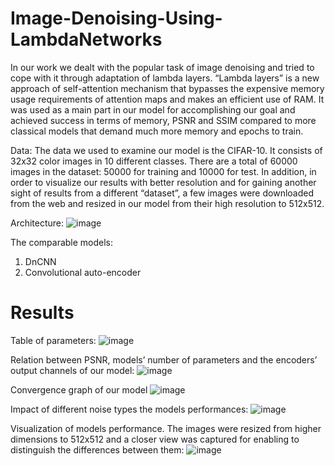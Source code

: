 # Image-Denoising-Using-LambdaNetworks
In our work we dealt with the popular task of image denoising and tried to cope with it through adaptation of lambda layers. “Lambda layers” is a new approach of self-attention mechanism that bypasses the expensive memory usage requirements of attention maps and makes an efficient use of RAM. It was used as a main part in our model for accomplishing our goal and achieved success in terms of memory, PSNR and SSIM compared to more classical models that demand much more memory and epochs to train. 


Data:
The data we used to examine our model is the CIFAR-10. It consists of 32x32 color images in 10 different classes. There are a total of 60000 images in the dataset: 50000 for training and 10000 for test. In addition, in order to visualize our results with better resolution and for gaining another sight of results from a different “dataset”, a few images were downloaded from the web and resized in our model from their high resolution to 512x512. 

Architecture:
![image](https://user-images.githubusercontent.com/78099481/109872200-c4847e00-7c74-11eb-978f-44bc0ec44af1.png)

The comparable models:
1. DnCNN
2. Convolutional auto-encoder

# Results 
Table of parameters:
![image](https://user-images.githubusercontent.com/78099481/109872994-d3b7fb80-7c75-11eb-90b0-0a7ad6c443a0.png)


Relation between PSNR, models’ number of parameters and the encoders’ output channels of our model:
![image](https://user-images.githubusercontent.com/78099481/109872573-4674a700-7c75-11eb-8039-a700175908d8.png)


Convergence graph of our model
![image](https://user-images.githubusercontent.com/78099481/109872711-7754dc00-7c75-11eb-9d36-d528f276599b.png)


Impact of different noise types the models performances:
![image](https://user-images.githubusercontent.com/78099481/109872815-9bb0b880-7c75-11eb-8366-39d4cd264ed4.png)


Visualization of models performance. The images were resized from higher dimensions to 512x512 and a closer view was captured for enabling to distinguish the differences between them:
![image](https://user-images.githubusercontent.com/78099481/109872875-aec38880-7c75-11eb-96dc-f27466213d88.png)



